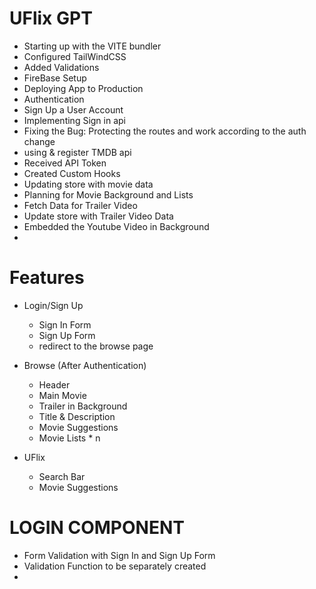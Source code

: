 # UFlix GPT

- Starting up with the VITE bundler
- Configured TailWindCSS
- Added Validations
- FireBase Setup
- Deploying App to Production
- Authentication
- Sign Up a User Account
- Implementing Sign in api
- Fixing the Bug: Protecting the routes and work according to the auth change
- using & register TMDB api
- Received API Token
- Created Custom Hooks
- Updating store with movie data
- Planning for Movie Background and Lists
- Fetch Data for Trailer Video
- Update store with Trailer Video Data
- Embedded the Youtube Video in Background
-

# Features

- Login/Sign Up

  - Sign In Form
  - Sign Up Form
  - redirect to the browse page

- Browse (After Authentication)

  - Header
  - Main Movie
  - Trailer in Background
  - Title & Description
  - Movie Suggestions
  - Movie Lists \* n

- UFlix
  - Search Bar
  - Movie Suggestions

# LOGIN COMPONENT

- Form Validation with Sign In and Sign Up Form
- Validation Function to be separately created
-
